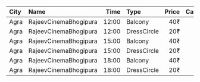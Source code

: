 | City | Name                  |  Time | Type        | Price | Capacity | Booked |
| :--- | :-------------------- | ----: | :---------- | ----: | -------: | -----: |
| Agra | RajeevCinemaBhogipura | 12:00 | Balcony     |   40₹ |      280 |    224 |
| Agra | RajeevCinemaBhogipura | 12:00 | DressCircle |   20₹ |      660 |    600 |
| Agra | RajeevCinemaBhogipura | 15:00 | Balcony     |   40₹ |      280 |    224 |
| Agra | RajeevCinemaBhogipura | 15:00 | DressCircle |   20₹ |      660 |    600 |
| Agra | RajeevCinemaBhogipura | 18:00 | Balcony     |   40₹ |      280 |    224 |
| Agra | RajeevCinemaBhogipura | 18:00 | DressCircle |   20₹ |      660 |    600 |